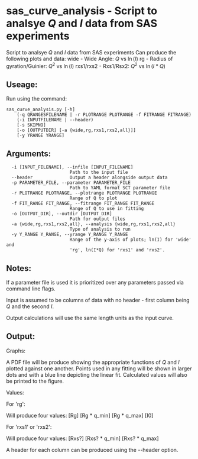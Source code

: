 sas_curve_analysis - Script to analsye $Q$ and $I$ data from SAS experiments
============================================================================

Script to analsye $Q$ and $I$ data from SAS experiments
Can produce the following plots and data:
wide - Wide Angle: $Q$ vs $\ln(I)$
rg - Radius of gyration/Guinier: $Q^2$ vs $\ln(I)$
rxs1/rxs2 - Rxs1/Rsx2: $Q^2$ vs $\ln(I*Q)$

Useage:
-------

Run using the command:

~~~~~~~
sas_curve_analysis.py [-h]
    (-q QRANGESFILENAME | -r PLOTRANGE PLOTRANGE -f FITRANGE FITRANGE)
    (-i INPUTFILENAME | --header)
    [-s SKIPNO]
    [-o [OUTPUTDIR] [-a {wide,rg,rxs1,rxs2,all}]]
    [-y YRANGE YRANGE]
~~~~~~~

Arguments:
----------
~~~~~~~
  -i [INPUT_FILENAME], --infile [INPUT_FILENAME]
                        Path to the input file
  --header              Output a header alongside output data
  -p PARAMETER_FILE, --parameter PARAMETER_FILE
                        Path to YAML format SCT parameter file
  -r PLOTRANGE PLOTRANGE, --plotrange PLOTRANGE PLOTRANGE
                        Range of Q to plot
  -f FIT_RANGE FIT_RANGE, --fitrange FIT_RANGE FIT_RANGE
                        Range of Q to use in fitting
  -o [OUTPUT_DIR], --outdir [OUTPUT_DIR]
                        Path for output files
  -a {wide,rg,rxs1,rxs2,all}, --analysis {wide,rg,rxs1,rxs2,all}
                        Type of analysis to run
  -y Y_RANGE Y_RANGE, --yrange Y_RANGE Y_RANGE
                        Range of the y-axis of plots; ln(I) for 'wide' and
                        'rg', ln(I*Q) for 'rxs1' and 'rxs2'.
~~~~~~~

Notes:
------

If a parameter file is used it is prioritized over any parameters passed via 
command line flags.

Input is assumed to be columns of data with no header - first column
being $Q$ and the second $I$.

Output calculations will use the same length units as the input curve.

Output:
-------

Graphs:

A PDF file will be produce showing the appropriate functions of $Q$ and $I$ 
plotted against one another. 
Points used in any fitting will be shown in larger dots and with a blue line 
depicting the linear fit.
Calculated values will also be printed to the figure.

Values:

For 'rg':

Will produce four values:
[Rg] [Rg * q_min] [Rg * q_max] [I0]

For 'rxs1' or 'rxs2':

Will produce four values:
[Rxs?] [Rxs? * q_min] [Rxs? * q_max]

A header for each column can be produced using the --header option.
